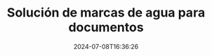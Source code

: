---
############################# Static ############################
layout: "family"
date:  2024-07-08T16:36:26
draft: false

product: "Watermark"
product_tag: "watermark"

lang: es

############################# Head ############################
head_title: "Documento Marca de agua C# Java Node.js Python | agregar marca de agua"
head_description: "Añade una marca de agua a PDF, imágenes y documentos. Solución de marcas de agua para Microsoft Office, PDF, OpenDocument, imágenes, etc."

############################# Header ############################
title: "Solución de marcas de agua para documentos"
description:  |
  Añada marcas de agua de texto e imágenes a sus documentos e imágenes.

  Busque y modifique las marcas de agua de los documentos de forma cómoda.

  Obtenga información sobre las marcas de agua que aparecen en sus documentos.

############################# Supported Platforms ###############################
supported_platforms:
  enable: true
  head_title: "Elige tu plataforma"
  title: "Independencia de la plataforma"
  description: "La biblioteca GroupDocs.Watermark admite los siguientes sistemas operativos y marcos:"
  details_link_title: "Obtenga más información"

  items:
    # items loop
    - title: ".NET"
      description: GroupDocs.Watermark .NET 
      color: "blue"
      tag: "net"
      link: "/watermark/net/"
      features_link: "https://docs.groupdocs.com/watermark/net/system-requirements/"
      features:
          # features loop
          - rows: "4"
            content: |
                    .NET Framework 4.5 or higher <br> .NET Core 3.0 or higher <br> .NET 5.0 or higher
      
          # features loop
          - rows: "1"
            content: |
                    Windows <br> Linux <br> Mac OS
      
          # features loop
          - rows: "3"
            content: |
                    Microsoft Visual Studio <br> JetBrains Rider <br> Microsoft Visual Code
      
          # features loop
          - rows: "1"
            content: |
                    50+ file formats
      

    # items loop
    - title: "Java"
      description: GroupDocs.Watermark Java
      color: "red"
      tag: "java"
      link: "/watermark/java/"
      features_link: "https://docs.groupdocs.com/watermark/java/system-requirements/"
      features:
          # features loop
          - rows: "4"
            content: |
                    Java 8 or higher <br> Kotlin
      
          # features loop
          - rows: "1"
            content: |
                    Windows <br> Linux <br> Mac OS
      
          # features loop
          - rows: "3"
            content: |
                    IntelliJ IDEA <br> Eclipse <br> NetBeans
      
          # features loop
          - rows: "1"
            content: |
                    50+ file formats

    # items loop
    - title: "Node.js"
      description: GroupDocs.Watermark Node.js
      color: "green"
      tag: "nodejs-java"
      link: "/watermark/nodejs-java/"
      features_link: "https://docs.groupdocs.com/watermark/"
      features:
          # features loop
          - rows: "4"
            content: |
                    Node.js 16+ and J2SE 8.0 (1.8)+
      
          # features loop
          - rows: "1"
            content: |
                    Windows <br> Linux <br> Mac OS
      
          # features loop
          - rows: "3"
            content: |
                    Atom <br> Visual Studio Code <br> Cualquier otro editor de texto
      
          # features loop
          - rows: "1"
            content: |
                    50+ file formats

    # items loop
    - title: "Python"
      description: GroupDocs.Watermark Python
      color: "yellow"
      tag: "python-net"
      link: "/watermark/python-net/"
      features_link: "https://docs.groupdocs.com/watermark/net/system-requirements/"
      features:
          # features loop
          - rows: "3"
            content: |
                    Python 3.9+ and .Net 6+
      
          # features loop
          - rows: "1"
            content: |
                    Windows <br> Linux <br> Mac OS
      
          # features loop
          - rows: "4"
            content: |
                    IDLE <br> PyCharm <br> Visual Studio Code
      
          # features loop
          - rows: "1"
            content: |
                    50+ file formats

############################# Features ###############################
features:
  enable: true
  title: "Revisión de funciones de GroupDocs.Watermark"
  description: "La biblioteca diseñada para agregar, buscar y actualizar varios tipos de marcas de agua para formatos de documentos populares."

  items:
    # items loop
    - icon: "protect"
      title: "Proteja los archivos con marcas de agua"
      content: "Añada marcas de agua de texto e imágenes a sus documentos empresariales."

    # items loop
    - icon: "search"
      title: "Búsqueda de marcas de agua existentes"
      content: "Obtenga información detallada sobre las marcas de agua colocadas anteriormente en el documento."

    # items loop
    - icon: "manipulate"
      title: "Manipule las marcas de agua del documento"
      content: "Controla el texto, el estilo, la imagen y otras funciones de marca de agua."

    # items loop
    - icon: "additional"
      title: "Diversas funciones adicionales"
      content: "Obtenga información del documento, actualice los hipervínculos o el fondo de las páginas, etc."

############################# Code samples ############################
code_samples:
  enable: true
  title: "Proteja los documentos mediante marcas de agua"
  description: "GroupDocs.Watermark ejemplos de códigos de operaciones típicos."
  items:
    # code sample loop
    - title: "Crear una marca de agua."
      content: |
       Para añadir una marca de agua a un documento, proporcione la ruta al archivo de destino. Tiene muchas opciones entre las que elegir para obtener una marca de agua personalizada en una página específica.
      samples:
        - language: "C#"
          color: "blue"
          content: |
            ```csharp {style=abap}   
            // Especifique el documento al que desea añadir una marca de agua
            using (Watermarker watermarker = new Watermarker("source.docx"))
            {
                // Crear objeto de marca de agua
                TextWatermark watermark = new TextWatermark("top secret", new Font("Arial", 36));

                // Definir las opciones de marca de agua
                watermark.ForegroundColor = Color.Red;
                watermark.HorizontalAlignment = HorizontalAlignment.Center;
                watermark.VerticalAlignment = VerticalAlignment.Center;

                // Agregue una marca de agua y guarde el archivo procesado
                watermarker.Add(watermark);
                watermarker.Save("result.docx");
            }
            ```
        - language: "Java"
          color: "red"
          content: |
            ```java {style=abap}   
            // Especifique el documento al que desea añadir una marca de agua
            Watermarker watermarker = new Watermarker("source.docx");

            // Crear objeto de marca de agua
            TextWatermark watermark = new TextWatermark("top secret", new Font("Arial", 36));

            // Definir las opciones de marca de agua
            watermark.setForegroundColor(Color.getRed());
            watermark.setHorizontalAlignment(HorizontalAlignment.Center);
            watermark.setVerticalAlignment(VerticalAlignment.Center);

            // Agregue una marca de agua y guarde el archivo procesado
            watermarker.add(watermark);
            watermarker.save("result.docx");
            watermarker.close();
            ```
        - language: "TypeScript"
          color: "green"
          content: |
            ```javascript {style=abap}  
            // Especifique el documento al que desea añadir una marca de agua
            const watermarker = new Watermarker("source.docx");

            // Crear objeto de marca de agua
            const watermark = new TextWatermark("top secret", new Font("Arial", 36));

            // Definir las opciones de marca de agua
            watermark.setForegroundColor(Color.getRed());
            watermark.setHorizontalAlignment(HorizontalAlignment.Center);
            watermark.setVerticalAlignment(VerticalAlignment.Center);

            // Agregue una marca de agua y guarde el archivo procesado
            watermarker.add(watermark);
            watermarker.save("result.docx");
            ```
        - language: "Python"
          color: "yellow"
          content: |
            ```python {style=abap}  
            def run():
                # Especifique el documento al que desea añadir una marca de agua
                with groupdocs.watermark.Watermarker("source.docx") as watermarker:
                    font = groupdocs.watermark.watermarks.Font("Arial", 36.0)

                    # Crear objeto de marca de agua
                    watermark = groupdocs.watermark.watermarks.TextWatermark("top secret", font)

                    # Definir las opciones de marca de agua
                    watermark.foreground_color = groupdocs.watermark.watermarks.Color.red;
                    watermark.horizontal_alignment = groupdocs.watermark.common.HorizontalAlignment.CENTER
                    watermark.vertical_alignment = groupdocs.watermark.common.VerticalAlignment.CENTER

                    # Agregue una marca de agua y guarde el archivo procesado
                    watermarker.add(watermark)
                    watermarker.save("result.docx")
            ```


############################# Supported Formats ###############################
formats:
  enable: true
  title: "Compatible con más de 50 formatos de archivo"
  description: "GroupDocs.Watermark proporciona marcas de agua para los formatos populares de documentos y archivos."

############################# Metrics ###############################
metrics:
  enable: true
  title: "Datos estadísticos de nuestra biblioteca"
  description: "Sumérjase en las métricas clave y revele información sobre nuestros logros, impacto y crecimiento."

  items:
    # items loop
    - number: "50+"
      title: "Formatos compatibles"
      content: "La biblioteca puede procesar más de 50 de los formatos de archivo más populares."

    # items loop
    - number: "500k"
      title: "NuGet descargas"
      content: "GroupDocs.Watermark for .NET es una biblioteca popular con más de 500 000 descargas en NuGet."

    # items loop
    - number: "15k"
      title: "Descargas de Maven"
      content: "Con más de 15 000 descargas en Maven, GroupDocs.Watermark es una opción popular entre Java desarrolladores."

    # items loop
    - number: "140+"
      title: "Clientes satisfechos"
      content: "Los desarrolladores individuales y las principales empresas de todo el mundo prefieren nuestras bibliotecas para crear soluciones innovadoras."


############################# Customers ###############################
customers:
  enable: true
  title: "Nuestros clientes satisfechos"
  description: "GroupDocs bibliotecas son empleadas por marcas reconocidas y distinguidas de todo el mundo."

  items:
    # items loop
    - title: "BenQ Corporation"
      logo: "benq"
      
    # items loop
    - title: "Nasdaq Stock Market"
      logo: "nasdaq"
      
    # items loop
    - title: "AT&T Inc."
      logo: "att"
      
    # items loop
    - title: "Customer logo AstraZeneca"
      logo: "astrazeneca"
      
    # items loop
    - title: "Central Bank of Argentina"
      logo: "argentinacentralbank"
      
    # items loop
    - title: "Roche Holding AG"
      logo: "roche"
      
    # items loop
    - title: "Capita"
      logo: "capita"
      
    # items loop
    - title: "Axa S.A."
      logo: "axa"
      
    # items loop
    - title: "Instructure Inc."
      logo: "instructure"
      
    # items loop
    - title: "Wipro"
      logo: "wipro"


############################# Actions ###############################
actions:
  enable: true
  title: "¿Estás listo para empezar?"
  description: "Prueba GroupDocs.Watermark funciones gratis en tu plataforma"

  items:
    # items loop
    - title: ".NET"
      color: "blue"
      link: "/watermark/net/"

    # items loop
    - title: "Java"
      color: "red"
      link: "/watermark/java/"

    # items loop
    - title: "Node.js"
      color: "green"
      link: "/watermark/nodejs-java/"      

############################# FAQ ###############################
faq:
  enable: true
  title: "Preguntas frecuentes"
  description: "Consulta nuestras preguntas frecuentes"

  items:
    # items loop
    - question: "¿GroupDocs.Watermark necesita bibliotecas externas para manipular documentos?"
      answer: "GroupDocs.Watermark funciona de forma independiente, sin necesidad de software de terceros como Adobe Acrobat, Microsoft Office, etc."

    # items loop
    - question: "¿Puedo probar GroupDocs.Watermark funciones antes de comprar?"
      answer: "¡Sí, GroupDocs.Watermark ofrece una prueba gratuita! Instálala y pruébala, pero ten en cuenta que las versiones de prueba añaden «insignias de prueba» a tus documentos y solo se procesan las 3 primeras páginas. ¿Quieres disfrutar de la experiencia completa? Obtenga una licencia temporal gratuita de 30 días para disfrutar de todas las funciones. Consulta los detalles en [licencia temporal](https://purchase.groupdocs.com/temporary-license/)."

    # items loop
    - question: "¿Qué tipos de licencia se proporcionan?"
      answer: "¿Necesitas una licencia GroupDocs.Watermark? ¡Tenemos opciones! Elija entre las licencias en función de muchas opciones. Número de desarrolladores de tu equipo. Ubicaciones de implementación, como oficinas individuales o lugares de trabajo remotos. ¿La distribución para clientes finales necesita compartir el SDK/API con los clientes? Como alternativa, existe una licencia de uso mensual: paga solo por lo que usas con los planes con contador. Sumérgete más y encuentra el [precio perfecto](https://purchase.groupdocs.com/pricing/watermark/net/)."

############################# Cloud Links ###############################
cloud_links:
  enable: true
  title: "GroupDocs.Watermark API de bajo código"
  description: "Agregue marcas de agua a los archivos mediante su aplicación mediante nuestra API REST basada en la nube."
  
  items:
    # items loop
    - title: "GroupDocs.Watermark Cloud for cURL"
      content: "Usa la API cURL REST ful para añadir marcas de agua a PDF, Word, Excel, PowerPoint, JPEG y otros formatos de archivo populares."
      icon: "groupdocs_watermark-for-curl"
      link: "https://products.groupdocs.cloud/watermark/curl"

    # items loop
    - title: "GroupDocs.Watermark Cloud for .NET"
      content: "Potencie sus .NET aplicaciones con funciones de marca de agua de documentos de Cloud SDK para .NET. Proteja los documentos empresariales por su cuenta."
      icon: "groupdocs_watermark-for-net"
      link: "https://products.groupdocs.cloud/watermark/net"

    # items loop
    - title: "GroupDocs.Watermark Cloud for Java"
      content: "El SDK GroupDocs.Watermark diseñado para Java ofrece nuevas posibilidades para sus Java aplicaciones y archivos empresariales."
      icon: "groupdocs_watermark-for-java"
      link: "https://products.groupdocs.cloud/watermark/java"

############################# App links ###############################
app_links:
  enable: true
  title: "GroupDocs.Watermark Aplicaciones web"
  description: "GroupDocs otorga acceso a la aplicación web para añadir marcas de agua a sus documentos. Puedes añadir marcas de agua a más de 50 formatos de archivo populares en tu navegador favorito DE FORMA GRATUITA."

  items:
    # items loop
    - title: "GroupDocs.Watermark Total"
      content: "Herramienta en línea para añadir marcas de agua a los documentos desde cualquier dispositivo."
      icon: "groupdocs_watermark-app"
      link: "https://products.groupdocs.app/watermark/total"

    # items loop
    - title: "GroupDocs.Watermark DOCX"
      content: "Watermark MS Word DOCX en línea."
      icon: "groupdocs_words-app"
      link: "https://products.groupdocs.app/watermark/docx"

    # items loop
    - title: "GroupDocs.Watermark PDF"
      content: "Proteja PDF documentos en línea."
      icon: "groupdocs_pdf-app"
      link: "https://products.groupdocs.app/watermark/pdf"


      


---